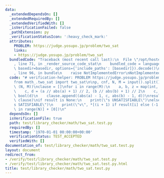 ```yaml
---
data:
  _extendedDependsOn: []
  _extendedRequiredBy: []
  _extendedVerifiedWith: []
  _isVerificationFailed: false
  _pathExtension: py
  _verificationStatusIcon: ':heavy_check_mark:'
  attributes:
    PROBLEM: https://judge.yosupo.jp/problem/two_sat
    links:
    - https://judge.yosupo.jp/problem/two_sat
  bundledCode: "Traceback (most recent call last):\n  File \"/opt/hostedtoolcache/PyPy/3.7.13/x64/site-packages/onlinejudge_verify/documentation/build.py\"\
    , line 71, in _render_source_code_stat\n    bundled_code = language.bundle(stat.path,\
    \ basedir=basedir, options={'include_paths': [basedir]}).decode()\n  File \"/opt/hostedtoolcache/PyPy/3.7.13/x64/site-packages/onlinejudge_verify/languages/python.py\"\
    , line 96, in bundle\n    raise NotImplementedError\nNotImplementedError\n"
  code: "# verification-helper: PROBLEM https://judge.yosupo.jp/problem/two_sat\n\n\
    from math_.two_sat import two_sat\n\np, cnf, N, M = input().split()\nN, M = map(int,\
    \ (N, M))\nclause = []\nfor i in range(M):\n    a, b, z = map(int, input().split())\n\
    \    c, d = (a // abs(a) + 1) // 2, (b // abs(b) + 1) // 2\n    c, d = bool(c),\
    \ bool(d)\n    clause.append((abs(a) - 1, c, abs(b) - 1, d))\nresult = two_sat(N,\
    \ clause)\nif result is None:\n    print(\"s UNSATISFIABLE\")\nelse:\n    print(\"\
    s SATISFIABLE\")\n    print(\"v\", *[(i + 1) if result[i] else (-1 - i) for i\
    \ in range(N)] + [0])\n"
  dependsOn: []
  isVerificationFile: true
  path: test/library_checker/math/two_sat.test.py
  requiredBy: []
  timestamp: '1970-01-01 00:00:00+00:00'
  verificationStatus: TEST_ACCEPTED
  verifiedWith: []
documentation_of: test/library_checker/math/two_sat.test.py
layout: document
redirect_from:
- /verify/test/library_checker/math/two_sat.test.py
- /verify/test/library_checker/math/two_sat.test.py.html
title: test/library_checker/math/two_sat.test.py
---
```

